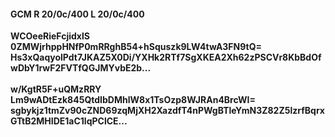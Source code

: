 #### GCM R 20/0c/400 L 20/0c/400
**WCOeeRieFcjidxlS**<br/>**0ZMWjrhppHNfP0mRRghB54+hSquszk9LW4twA3FN9tQ=**<br/>**Hs3xQaqyolPdt7JKAZ5X0Di/YXHk2RTf7SgXKEA2Xh62zPSCVr8KbBdOfwDbY1rwF2FVTfQGJMYvbE2b...**<br/><br/>
**w/KgtR5F+uQMzRRY**<br/>**Lm9wADtEzk845QtdIbDMhlW8x1TsOzp8WJRAn4BrcWI=**<br/>**sgbykjz1tmZv90cZND69zqMjXH2XazdfT4nPWgBTleYmN3Z82Z5lzrfBqrxGTtB2MHIDE1aC1lqPClCE...**